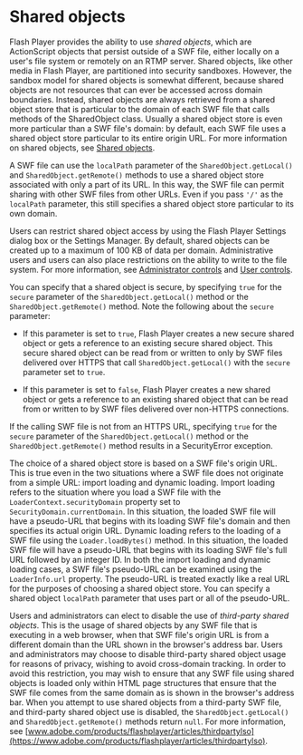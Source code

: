 # Shared objects

Flash Player provides the ability to use _shared objects_, which are
ActionScript objects that persist outside of a SWF file, either locally on a
user's file system or remotely on an RTMP server. Shared objects, like other
media in Flash Player, are partitioned into security sandboxes. However, the
sandbox model for shared objects is somewhat different, because shared objects
are not resources that can ever be accessed across domain boundaries. Instead,
shared objects are always retrieved from a shared object store that is
particular to the domain of each SWF file that calls methods of the SharedObject
class. Usually a shared object store is even more particular than a SWF file's
domain: by default, each SWF file uses a shared object store particular to its
entire origin URL. For more information on shared objects, see
[Shared objects](../files-and-data/storing-local-data/shared-objects.md).

A SWF file can use the `localPath` parameter of the `SharedObject.getLocal()`
and `SharedObject.getRemote()` methods to use a shared object store associated
with only a part of its URL. In this way, the SWF file can permit sharing with
other SWF files from other URLs. Even if you pass `'/'` as the `localPath`
parameter, this still specifies a shared object store particular to its own
domain.

Users can restrict shared object access by using the Flash Player Settings
dialog box or the Settings Manager. By default, shared objects can be created up
to a maximum of 100 KB of data per domain. Administrative users and users can
also place restrictions on the ability to write to the file system. For more
information, see
[Administrator controls](./permission-controls.md#administrator-controls) and
[User controls](./permission-controls.md#user-controls).

You can specify that a shared object is secure, by specifying `true` for the
`secure` parameter of the `SharedObject.getLocal()` method or the
`SharedObject.getRemote()` method. Note the following about the `secure`
parameter:

- If this parameter is set to `true`, Flash Player creates a new secure shared
  object or gets a reference to an existing secure shared object. This secure
  shared object can be read from or written to only by SWF files delivered over
  HTTPS that call `SharedObject.getLocal()` with the `secure` parameter set to
  `true`.

- If this parameter is set to `false`, Flash Player creates a new shared object
  or gets a reference to an existing shared object that can be read from or
  written to by SWF files delivered over non-HTTPS connections.

If the calling SWF file is not from an HTTPS URL, specifying `true` for the
`secure` parameter of the `SharedObject.getLocal()` method or the
`SharedObject.getRemote()` method results in a SecurityError exception.

The choice of a shared object store is based on a SWF file's origin URL. This is
true even in the two situations where a SWF file does not originate from a
simple URL: import loading and dynamic loading. Import loading refers to the
situation where you load a SWF file with the `LoaderContext.securityDomain`
property set to `SecurityDomain.currentDomain`. In this situation, the loaded
SWF file will have a pseudo-URL that begins with its loading SWF file's domain
and then specifies its actual origin URL. Dynamic loading refers to the loading
of a SWF file using the `Loader.loadBytes()` method. In this situation, the
loaded SWF file will have a pseudo-URL that begins with its loading SWF file's
full URL followed by an integer ID. In both the import loading and dynamic
loading cases, a SWF file's pseudo-URL can be examined using the
`LoaderInfo.url` property. The pseudo-URL is treated exactly like a real URL for
the purposes of choosing a shared object store. You can specify a shared object
`localPath` parameter that uses part or all of the pseudo-URL.

Users and administrators can elect to disable the use of _third-party shared
objects_. This is the usage of shared objects by any SWF file that is executing
in a web browser, when that SWF file's origin URL is from a different domain
than the URL shown in the browser's address bar. Users and administrators may
choose to disable third-party shared object usage for reasons of privacy,
wishing to avoid cross-domain tracking. In order to avoid this restriction, you
may wish to ensure that any SWF file using shared objects is loaded only within
HTML page structures that ensure that the SWF file comes from the same domain as
is shown in the browser's address bar. When you attempt to use shared objects
from a third-party SWF file, and third-party shared object use is disabled, the
`SharedObject.getLocal()` and `SharedObject.getRemote()` methods return `null`.
For more information, see
[www.adobe.com/products/flashplayer/articles/thirdpartylso](https://www.adobe.com/products/flashplayer/articles/thirdpartylso).
